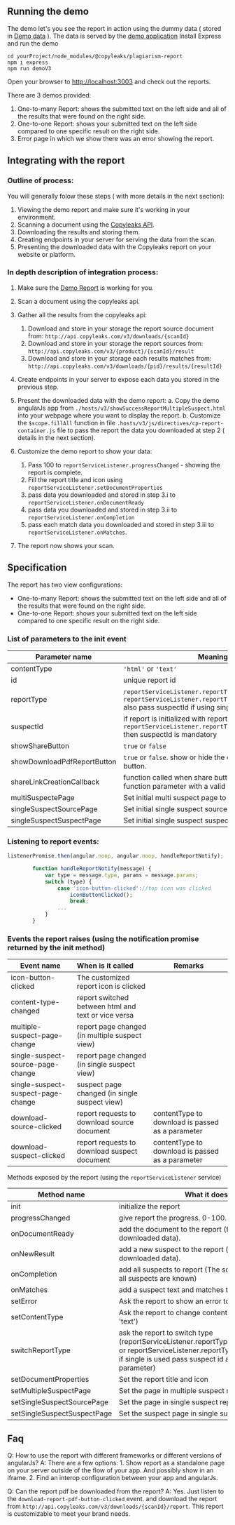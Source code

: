 ## Running the demo
The demo let's you see the report in action using the dummy data ( stored in [Demo data](https://github.com/Copyleaks/plagiarism-report/blob/master/hosts/v3/data/ "v3 demo data") ). The data is served by the  [demo application](https://github.com/Copyleaks/plagiarism-report/blob/master/hosts/v3/demoApp.js/ "v3 demo  app")
Install Express and run the demo
```
cd yourProject/node_modules/@copyleaks/plagiarism-report
npm i express
npm run demoV3
```

Open your browser to [http://localhost:3003](http://localhost:3003 "demo site") and check out the reports.

There are 3 demos provided:
1. One-to-many Report: shows the submitted text on the left side and all of the results that were found on the right side.
2. One-to-one Report: shows your submitted text on the left side compared to one specific result on the right side. 
3. Error page in which we show there was an error showing the report.


## Integrating with the report
### Outline of process:
You will generally folow these steps ( with more details in the next section):
1. Viewing the demo report and make sure it's working in your environment.
2. Scanning a document using the [Copyleaks API](https://api.copyleaks.com "Copyleaks api homepage").
3. Downloading the results and storing them.
4. Creating endpoints in your server for serving the data from the scan.
5. Presenting the downloaded data with the Copyleaks report on your website or platform.

### In depth description of integration process:
1. Make sure the [Demo Report](https://github.com/Copyleaks/plagiarism-report/blob/master/hosts/v3/showSuccessReportMultipleSuspect.html "Demo Report") is working for you.
2. Scan a document using the copyleaks api.
3. Gather all the results from the copyleaks api:
   1. Download and store in your storage the report source document from: `http://api.copyleaks.com/v3/downloads/{scanId}`
   1. Download and store in your storage the report sources from: `http://api.copyleaks.com/v3/{product}/{scanId}/result`
   1. Download and store in your storage each results matches from: `http://api.copyleaks.com/v3/downloads/{pid}/results/{resultId}`
4. Create endpoints in your server to expose each data you stored in the previous step.
5. Present the downloaded data with the demo report:
  a. Copy the demo angularJs app from `./hosts/v3/showSuccessReportMultipleSuspect.html` into your webpage where you want to display the report.
  b. Customize the `$scope.fillAll` function in file `.hosts/v3/js/directives/cp-report-container.js` file to pass the report the data you downloaded at step 2 ( details in the next section).

6. Customize the demo report to show your data:
   1. Pass 100 to `reportServiceListener.progressChanged` - showing the report is complete.
   1. Fill the report title and icon using `reportServiceListener.setDocumentProperties`
   1. pass data you downloaded and stored in step 3.i to `reportServiceListener.onDocumentReady`
   1. pass data you downloaded and stored in step 3.ii to `reportServiceListener.onCompletion`
   1. pass each match data you downloaded and stored in step 3.iii to `reportServiceListener.onMatches`.

7. The report now shows your scan.
 

## Specification

The report has two view configurations:
* One-to-many Report: shows the submitted text on the left side and all of the results that were found on the right side.
* One-to-one Report: shows your submitted text on the left side compared to one specific result on the right side. 

### List of parameters to the init event

| Parameter name   | Meaning | Remarks |
| ------------- |-------------| -----|
|contentType | `'html'` or `'text'` |
|id| unique report id|
|reportType | `reportServiceListener.reportTypes.singleSuspect` or `reportServiceListener.reportTypes.multipleSuspects` also pass suspectId if using single suspect|
|suspectId | if report is initialized with report type `reportServiceListener.reportTypes.singleSuspect` then suspectId is mandatory
|showShareButton | `true` or `false` | optional
|showDownloadPdfReportButton | `true` or `false`. show or hide the download report button. | optional.
|shareLinkCreationCallback | function called when share button is clicked. resolve function parameter with a valid share link (see demo) |
|multiSuspectePage | Set initial multi suspect page to show | optional
|singleSuspectSourcePage | Set initial single suspect source page to show | optional
|singleSuspectSuspectPage | Set initial single suspect suspect page to show | optional

### Listening to report events:
```javascript
listenerPromise.then(angular.noop, angular.noop, handleReportNotify);

        function handleReportNotify(message) {
            var type = message.type, params = message.params;
            switch (type) {
                case 'icon-button-clicked'://top icon was clicked
                    iconButtonClicked();
                    break;
                ...
            }
        }
```

### Events the report raises (using the notification promise returned by the init method)

| Event name   | When is it called | Remarks |
| ------------- |:-------------| -----|
| icon-button-clicked | The customized report icon is clicked |
| content-type-changed | report switched between html and text or vice versa |
| multiple-suspect-page-change | report page changed (in multiple suspect view) | 
| single-suspect-source-page-change | report page changed (in single suspect view) | 
| single-suspect-suspect-page-change | suspect page changed (in single suspect view) | 
| download-source-clicked | report requests to download source document | contentType to download is passed as a parameter
| download-suspect-clicked | report requests to download suspect document | contentType to download is passed as a parameter


Methods exposed by the report (using the `reportServiceListener` service)

| Method name   | What it does  | Remarks |
| ------------- |-------------| -----|
| init | initialize the report |
| progressChanged | give report the progress. 0-100.|
| onDocumentReady | add the document to the report (from your downloaded data).|
| onNewResult | add a new suspect to the report (from your downloaded data).|
| onCompletion | add all suspects to report (The scan has ended and all suspects are known)|
| onMatches | add a suspect text and matches to the report.|
| setError | Ask the report to show an error to the user.|
| setContentType | Ask the report to change contentType ('html' or 'text')| 
| switchReportType | ask the report to switch type (reportServiceListener.reportTypes.multipleSuspects or reportServiceListener.reportTypes.singleSuspect, if single is used pass suspect id as second parameter)|
| setDocumentProperties | Set the report title and icon
| setMultipleSuspectPage | Set the page in multiple suspect report | 
| setSingleSuspectSourcePage | Set the page in single suspect report | 
| setSingleSuspectSuspectPage| Set the suspect page in single suspect report | 

## Faq
Q: How to use the report with different frameworks or different versions of angularJs?
A: There are a few options:
    1. Show report as a standalone page on your server outside of the flow of your app. And possibly show in an iframe.
    2. Find an interop configuration between your app and angularJs.

Q: Can the report pdf be downloaded from the report?
A: Yes. Just listen to the `download-report-pdf-button-clicked` event. and download the report from `http://api.copyleaks.com/v3/downloads/{scanId}/report`.
   This report is customizable to meet your brand needs.
